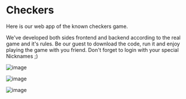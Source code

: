 # Checkers
Here is our web app of the known checkers game.

We've developed both sides frontend and backend according to the real game and it's rules.
Be our guest to download the code, run it and enjoy playing the game with you friend.
Don't forget to login with your special Nicknames ;)

![image](https://github.com/KareenSalameh/Checkers/assets/73133299/374fdb84-9b4b-483c-bc52-07734c137b25)


![image](https://github.com/KareenSalameh/Checkers/assets/73133299/f3034d78-c4ad-4c5e-bd58-c67150d7388b)


![image](https://github.com/KareenSalameh/Checkers/assets/73133299/d99c9ae4-b678-427e-9624-6d3ac9878dcd)

